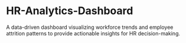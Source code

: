 # HR-Analytics-Dashboard
 A data-driven dashboard visualizing workforce trends and employee attrition patterns to provide actionable insights for HR decision-making.
